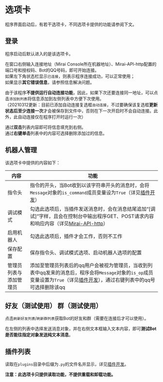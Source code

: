 # 选项卡

[插件开发]: plugins.md
[Mirai-API-http]: https://github.com/project-mirai/mirai-api-http  

程序界面启动后，有若干选项卡，不同选项卡提供的功能请参阅下文。

## 登录
程序启动后默认进入的是该选项卡。

在窗口右侧输入连接地址（Mirai Console所在机器地址）、Mirai-API-http配置的端口号和授权码、Bot的QQ号码，即可开始连接。  
如果左下角状态栏显示`已连接`，则表示程序连接成功，可以正常使用；  
如果显示**其它错误信息**，请参照信息解决问题。

由于该程序**不提供运行自动连接功能**，因此，如果下次还要连接同一地址，可以点击`添加到列表`将信息添加到左侧列表中方便下次使用。  
（20210312更新：目前已添加自动连接复选框`自动连接`，不过要确保该复选框**更新状态后至少连接一次**才会被保存到文件中，否则在下一次开启时不会自动连接。此外，此自动连接仅在程序打开时运行一次）
  
通过**双击**列表内容即可将信息填充到右侧。  
通过**右键单击**列表中的内容可选择删除添加过的信息。

## 机器人管理
该选项卡中提供的内容如下：

| 内容 | 功能 |
| ---- | ---- |
| 指令头 | 指令的开头，当Bot收到以该字符串开头的消息时，会将`Message`对象的`is_command`成员变量设为`True`（详见[插件开发]）|
| 调试模式 | 勾选此选项后，当插件发送消息时，会在消息结尾追加“[调试]”字样，且会在控制台中输出程序GET、POST请求内容和响应内容（详见[Mirai-API-http]） |
| 启用机器人 | 勾选此选项后，插件才会工作，否则不工作 |
| 保存配置 | 保存指令头、调试模式选项、启动机器人选项的配置 |
| 管理员列表与添加管理员 | 添加至管理员列表后的qq用户会被视为管理员，当收到列表中qq发来的消息后，程序会将`Message`对象的`is_op`成员变量设置为`True`（详见[插件开发]），通过右键列表中的qq号可选择删除该qq |

## 好友（测试使用） 群（测试使用）
点击`刷新好友列表`/`刷新群列表`获取Bot的好友和群（需要在连接后才可以使用）。

在左侧的列表中选择发送消息对象，并在右侧文本框输入文本内容，即可**测试Bot是否能往指定对象发送纯文本消息**。

## 插件列表
读取在`plugins`目录中后缀为`.py`的文件名并显示，详见[插件开发]。

**注意：此选项卡只提供读取功能，不提供重载和卸载功能。**